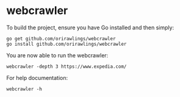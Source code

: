 # webcrawler

To build the project, ensure you have Go installed and then simply:

    go get github.com/orirawlings/webcrawler
    go install github.com/orirawlings/webcrawler
    
You are now able to run the webcrawler:

    webcrawler -depth 3 https://www.expedia.com/
    
For help documentation:

    webcrawler -h
